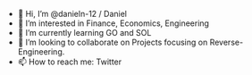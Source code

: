 - 👋 Hi, I’m @danieln-12 / Daniel
- 👀 I’m interested in Finance, Economics, Engineering
- 🌱 I’m currently learning GO and SOL
- 💞️ I’m looking to collaborate on Projects focusing on Reverse-Engineering.
- 📫 How to reach me: Twitter

<!---
danieln-12/danieln-12 is a ✨ special ✨ repository because its `README.md` (this file) appears on your GitHub profile.
You can click the Preview link to take a look at your changes.
--->
